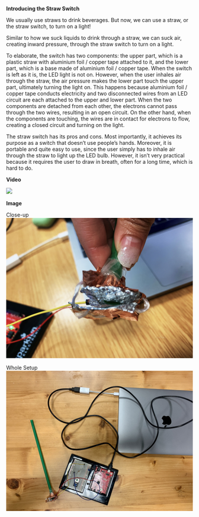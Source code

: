 **Introducing the Straw Switch**


We usually use straws to drink beverages. But now, we can use a straw, or the straw switch, to turn on a light!

Similar to how we suck liquids to drink through a straw, we can suck air, creating inward pressure, through the straw switch to turn on a light.

To elaborate, the switch has two components: the upper part, which is a plastic straw with aluminium foil / copper tape attached to it, and the lower part, which is a base made of aluminium foil / copper tape. When the switch is left as it is, the LED light is not on. However, when the user inhales air through the straw, the air pressure makes the lower part touch the upper part, ultimately turning the light on. This happens because aluminium foil / copper tape conducts electricity and two disconnected wires from an LED circuit are each attached to the upper and lower part. When the two components are detached from each other, the electrons cannot pass through the two wires, resulting in an open circuit. On the other hand, when the components are touching, the wires are in contact for electrons to flow, creating a closed circuit and turning on the light. 

The straw switch has its pros and cons. Most importantly, it achieves its purpose as a switch that doesn’t use people’s hands. Moreover, it is portable and quite easy to use, since the user simply has to inhale air through the straw to light up the LED bulb. However, it isn’t very practical because it requires the user to draw in breath, often for a long time, which is hard to do.  

**Video**

![](https://www.youtube.com/watch?v=NvTYCpT5Ic8)

**Image**

Close-up
![](Close_up.jpg)

Whole Setup
![](Whole_setup.jpg)
